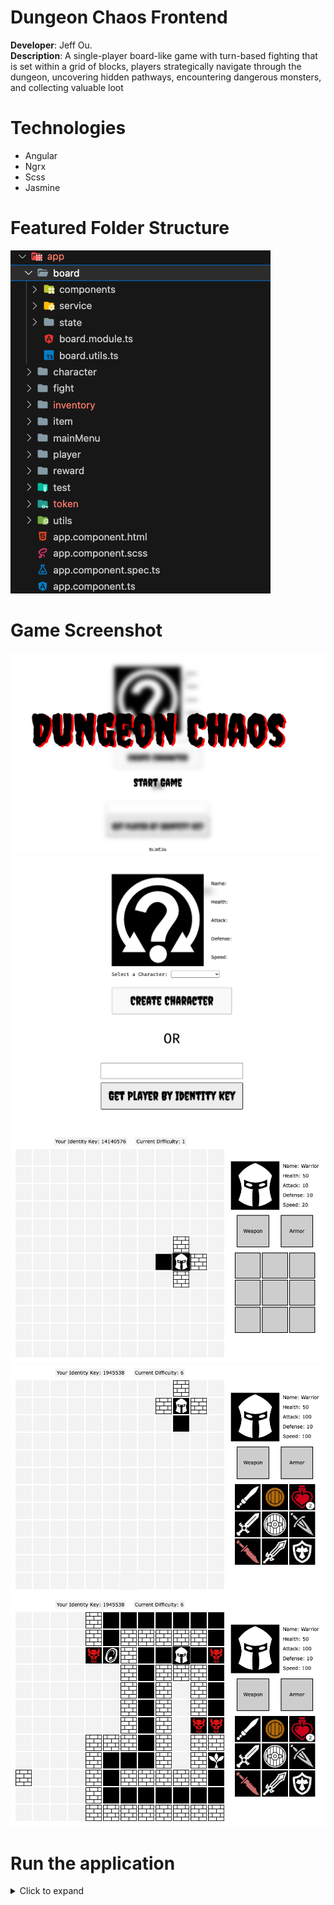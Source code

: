 # Dungeon Chaos Frontend

**Developer**: Jeff Ou.  
**Description**: A single-player board-like game with turn-based fighting that is set within a grid of blocks, players strategically navigate through the dungeon, uncovering hidden pathways, encountering dangerous monsters, and collecting valuable loot

# Technologies

- Angular
- Ngrx
- Scss
- Jasmine

# Featured Folder Structure

![featured-folder](resource/featured-folder-structure.png)

# Game Screenshot

![main-menu](./resource/main-menu.png)
![character-form](./resource/character-form.png)
![board](resource/board.png)
![inventory](resource/inventory.png)
![dungeon](resource/dungeon.png)

# Run the application

<details>
<summary>Click to expand</summary>

This project was generated with [Angular CLI](https://github.com/angular/angular-cli) version 16.0.2.

## Development server

Run `ng serve` for a dev server. Navigate to `http://localhost:4200/`. The application will automatically reload if you change any of the source files.

## Code scaffolding

Run `ng generate component component-name` to generate a new component. You can also use `ng generate directive|pipe|service|class|guard|interface|enum|module`.

## Build

Run `ng build` to build the project. The build artifacts will be stored in the `dist/` directory.

## Running unit tests

Run `ng test` to execute the unit tests via [Karma](https://karma-runner.github.io).

## Running end-to-end tests

Run `ng e2e` to execute the end-to-end tests via a platform of your choice. To use this command, you need to first add a package that implements end-to-end testing capabilities.

## Further help

To get more help on the Angular CLI use `ng help` or go check out the [Angular CLI Overview and Command Reference](https://angular.io/cli) page.

</details>
